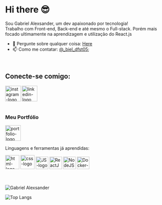 # Hi there :sunglasses:


Sou Gabriel Alexsander, um dev apaixonado por tecnologia!<br>
Trabalho com Front-end, Back-end e até mesmo o Full-stack. Porém mais focado ultimamente na aprendizagem e utilização do React.js 

- 💬 Pergunte sobre qualquer coisa: [Here](https://www.linkedin.com/in/gabriel-alexsander-faria-abreu-b461b1250/)
- 📫 Como me contatar: [@_biel_dfst05](https://www.instagram.com/biel_dfst05/);
<br>


## Conecte-se comigo:

<div>
<a href="https://www.instagram.com/biel_dfst05"> 
<img align="left" width="50px" src="https://cdn-icons-png.flaticon.com/128/3955/3955024.png" alt="instagram-logo"/>
</a>


<a target="_blank" href="https://www.linkedin.com/in/gabriel-alexsander-b461b1250/"> 
<img align="left" width="50px" src="https://cdn-icons-png.flaticon.com/128/145/145807.png" alt="linkedin-logo"/> 
</a>


</div>
<br>
<br>
<br>
<br>

### Meu Portfólio 

<a href="https://gabrielabreu.vercel.app"> 
<img align="left" width="50px" src="https://cdn-icons-png.flaticon.com/128/8644/8644474.png" alt="portfolio-logo"/> 
</a>
<br>
<br>
<br>

<p align="left">             
Linguagens e ferramentas já aprendidas:
<p/>

<div>
<img alt="html-logo" width="45px" src="https://cdn-icons-png.flaticon.com/128/5968/5968267.png">
<img alt="css-logo" width="45px" src="https://cdn-icons-png.flaticon.com/128/5968/5968242.png">
<img alt="JS-logo" width="40px"  src="https://cdn-icons-png.flaticon.com/128/5968/5968292.png">
<img alt="ReactJS-logo" width="40px"  src="https://cdn-icons-png.flaticon.com/128/1126/1126012.png">
<img alt="NodeJS-logo" width="40px"  src="https://cdn-icons-png.flaticon.com/128/919/919825.png">
<img alt="Docker-logo" width="40px"  src="https://cdn-icons-png.flaticon.com/128/919/919853.png">
</div>
<br>
<br>

![Gabriel Alexsander](https://github-readme-stats.vercel.app/api?username=gabrielalexsander18&show_icons=true&theme=transparent)

![Top Langs](https://github-readme-stats.vercel.app/api/top-langs/?username=gabrielalexsander18&layout=compact)
